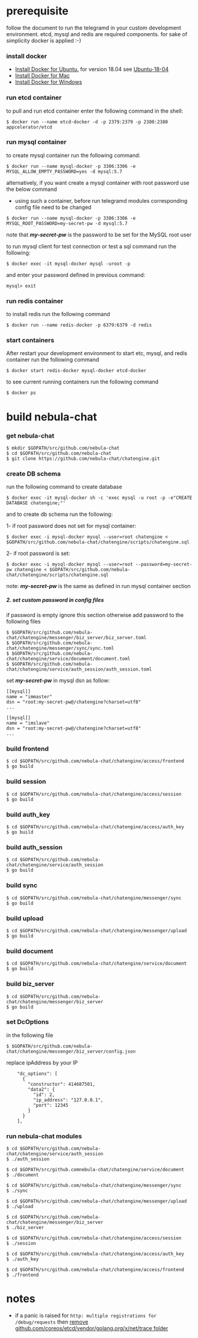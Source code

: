 # prerequisite

follow the document to run the telegramd in your custom development environment. 
etcd, mysql and redis are required components. for sake of simplicity docker is applied :-)

### install docker
* [Install Docker for Ubuntu.](https://docs.docker.com/install/linux/docker-ce/ubuntu/)
for version 18.04 see [Ubuntu-18-04](https://linuxconfig.org/how-to-install-docker-on-ubuntu-18-04-bionic-beaver)
* [Install Docker for Mac](https://docs.docker.com/docker-for-mac/install/)
* [Install Docker for Windows](https://docs.docker.com/docker-for-windows/install/#start-docker-for-windows)

### run etcd container
to pull and run etcd container enter the following command in the shell:
```
$ docker run --name etcd-docker -d -p 2379:2379 -p 2380:2380 appcelerator/etcd
```

### run mysql container
to create mysql container run the following command:
```
$ docker run --name mysql-docker -p 3306:3306 -e MYSQL_ALLOW_EMPTY_PASSWORD=yes -d mysql:5.7
```
alternatively, if you want create a mysql container with root password use the below command
 - using such a container, before run telegramd modules corresponding config file need to be changed
```
$ docker run --name mysql-docker -p 3306:3306 -e MYSQL_ROOT_PASSWORD=my-secret-pw -d mysql:5.7
```
note that ***my-secret-pw*** is the password to be set for the MySQL root user

to run mysql client for test connection or test a sql command run the following:
```
$ docker exec -it mysql-docker mysql -uroot -p
```
and enter your password defined in previous command:
```
mysql> exit
```

### run redis container
to install redis run the following command
```
$ docker run --name redis-docker -p 6379:6379 -d redis 
```

### start containers
After restart your development environment to start etc, mysql, and redis container run
the following command 
```
$ docker start redis-docker mysql-docker etcd-docker
```

to see current running containers run the following command
```
$ docker ps
```

# build nebula-chat


### get nebula-chat

```
$ mkdir $GOPATH/src/github.com/nebula-chat
$ cd $GOPATH/src/github.com/nebula-chat
$ git clone https://github.com/nebula-chat/chatengine.git
```

### create DB schema
run the following command to create database
```
$ docker exec -it mysql-docker sh -c 'exec mysql -u root -p -e"CREATE DATABASE chatengine;"' 
```
 and to create db schema run the following:
 
 1- if root password does not set for mysql container:
 ```
 $ docker exec -i mysql-docker mysql --user=root chatengine < $GOPATH/src/github.com/nebula-chat/chatengine/scripts/chatengine.sql
 ```
 
 2- if root password is set:
```
$ docker exec -i mysql-docker mysql --user=root --password=my-secret-pw chatengine < $GOPATH/src/github.com/nebula-chat/chatengine/scripts/chatengine.sql
```
note: ***my-secret-pw*** is the same as defined in run mysql container section

##### 2. set custom password in config files
if password is empty ignore this section otherwise add password to the following files
```
$ $GOPATH/src/github.com/nebula-chat/chatengine/messenger/biz_server/biz_server.toml
$ $GOPATH/src/github.com/nebula-chat/chatengine/messenger/sync/sync.toml
$ $GOPATH/src/github.com/nebula-chat/chatengine/service/document/document.toml
$ $GOPATH/src/github.com/nebula-chat/chatengine/service/auth_session/auth_session.toml
```
set ***my-secret-pw*** in mysql dsn as follow:
```
[[mysql]]
name = "immaster"
dsn = "root:my-secret-pw@/chatengine?charset=utf8"
...

[[mysql]]
name = "imslave"
dsn = "root:my-secret-pw@/chatengine?charset=utf8"
...
```

  
 
### build frontend
```
$ cd $GOPATH/src/github.com/nebula-chat/chatengine/access/frontend
$ go build
```

### build session
```
$ cd $GOPATH/src/github.com/nebula-chat/chatengine/access/session
$ go build
```

### build auth_key
```
$ cd $GOPATH/src/github.com/nebula-chat/chatengine/access/auth_key
$ go build
```

### build auth_session
```
$ cd $GOPATH/src/github.com/nebula-chat/chatengine/service/auth_session
$ go build
```

### build sync
```
$ cd $GOPATH/src/github.com/nebula-chat/chatengine/messenger/sync
$ go build
```

### build upload
```
$ cd $GOPATH/src/github.com/nebula-chat/chatengine/messenger/upload
$ go build
```

### build document
```
$ cd $GOPATH/src/github.com/nebula-chat/chatengine/service/document
$ go build
```

### build biz_server
```
$ cd $GOPATH/src/github.com/nebula-chat/chatengine/messenger/biz_server
$ go build
```

### set DcOptions
in the following file 
```
$ $GOPATH/src/github.com/nebula-chat/chatengine/messenger/biz_server/config.json
```
replace ipAddress by your IP
```
    "dc_options": [
      {
        "constructor": 414687501,
        "data2": {
          "id": 2,
          "ip_address": "127.0.0.1",
          "port": 12345
        }
      }
    ],
```


### run nebula-chat modules
```
$ cd $GOPATH/src/github.com/nebula-chat/chatengine/service/auth_session
$ ./auth_session

$ cd $GOPATH/src/github.comnebula-chat/chatengine/service/document
$ ./document

$ cd $GOPATH/src/github.com/nebula-chat/chatengine/messenger/sync
$ ./sync

$ cd $GOPATH/src/github.com/nebula-chat/chatengine/messenger/upload
$ ./upload

$ cd $GOPATH/src/github.com/nebula-chat/chatengine/messenger/biz_server
$ ./biz_server

$ cd $GOPATH/src/github.com/nebula-chat/chatengine/access/session
$ ./session

$ cd $GOPATH/src/github.com/nebula-chat/chatengine/access/auth_key
$ ./auth_key

$ cd $GOPATH/src/github.com/nebula-chat/chatengine/access/frontend
$ ./frontend
```

# notes
* if a panic is raised for `http: multiple registrations for /debug/requests` then 
[remove github.com/coreos/etcd/vendor/golang.org/x/net/trace folder](https://github.com/coreos/etcd/issues/9357)


